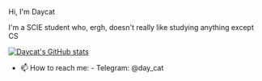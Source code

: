 Hi, I'm Daycat

I'm a SCIE student who, ergh, doesn't really like studying anything except CS

[![Daycat's GitHub stats](https://github-readme-stats.vercel.app/api?username=daycat&show_icons=true&theme=midnight-purple&hide_border=true&&count_private=true&include_all_commits=true)](https://github.com/anuraghazra/github-readme-stats)

- 📫 How to reach me:
      - Telegram: @day_cat

<!---
daycat/daycat is a ✨ special ✨ repository because its `README.md` (this file) appears on your GitHub profile.
You can click the Preview link to take a look at your changes.
--->
